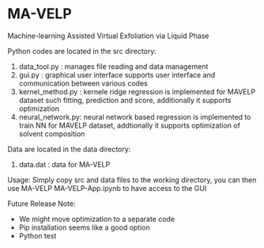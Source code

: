 # MA-VELP
Machine-learning Assisted Virtual Exfoliation via Liquid Phase

Python codes are located in the src directory:
  1. data_tool.py : manages file reading and data management
  2. gui.py :  graphical user interface supports user interface and communication between various codes
  3. kernel_method.py : kernele ridge regression is implemented for MAVELP dataset such fitting, prediction and score, additionally it supports optimization 
  4. neural_network.py: neural network based regression is implemented to train NN for MAVELP dataset, addtionally it supports optimization of solvent composition

Data are located in the data directory:
  1. data.dat : data for MA-VELP
  
 
Usage: 
  Simply copy src and data files to the working directory, you can then use MA-VELP
  MA-VELP-App.ipynb to have access to the GUI
  
  
Future Release Note: 
  - We might move optimization to a separate code
  - Pip installation seems like a good option
  - Python test 


